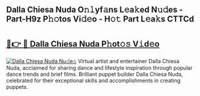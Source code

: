 ## Dalla Chiesa Nuda O𝚗𝚕yf𝚊ns L𝚎a𝚔ed N𝚞𝚍es - Part-H9z P𝚑𝚘tos Vi𝚍𝚎o - H𝚘𝚝 Part L𝚎a𝚔s CTTCd

# <h2><a href="http://kf1dfu.oniu.top/?m=Dalla+Chiesa+Nuda">🔗👉 🔴 Dalla Chiesa Nuda P𝚑ot𝚘𝚜 V𝚒d𝚎o</a></h2>

[![Dalla Chiesa Nuda Nu𝚍e𝚜](https://i.imgur.com/0qMVB7G.gif)](http://kf1dfu.oniu.top/?m=Dalla+Chiesa+Nuda)
Virtual artist and entertainer Dalla Chiesa Nuda, acclaimed for sharing dance and lifestyle inspiration through popular dance trends and brief films. Brilliant puppet builder Dalla Chiesa Nuda, celebrated for their exceptional skills and accomplishments in creating puppets.  
